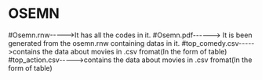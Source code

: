 # OSEMN
#Osemn.rnw----->It has all the codes in it.
#Osemn.pdf------> It is been generated from the osemn.rnw containing datas in it.
#top_comedy.csv----->contains the data about movies in .csv fromat(In the form of table)
#top_action.csv----->contains the data about movies in .csv fromat(In the form of table)
